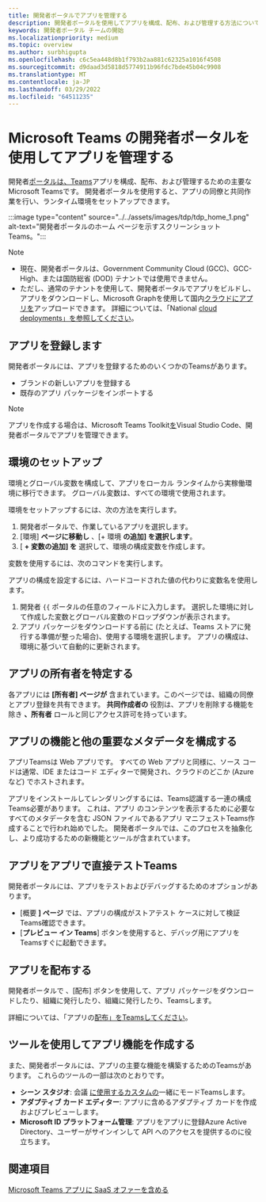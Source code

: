 ```yaml
---
title: 開発者ポータルでアプリを管理する
description: 開発者ポータルを使用してアプリを構成、配布、および管理する方法についてMicrosoft Teams。
keywords: 開発者ポータル チームの開始
ms.localizationpriority: medium
ms.topic: overview
ms.author: surbhigupta
ms.openlocfilehash: c6c5ea448d8b1f793b2aa881c62325a1016f4508
ms.sourcegitcommit: d9daad3d5818d5774911b96fdc7bde45b04c9908
ms.translationtype: MT
ms.contentlocale: ja-JP
ms.lasthandoff: 03/29/2022
ms.locfileid: "64511235"
---
```

# <a name="manage-your-apps-with-the-developer-portal-for-microsoft-teams"></a>Microsoft Teams の開発者ポータルを使用してアプリを管理する

開発者<a href="https://dev.teams.microsoft.com" target="_blank">ポータルは、Teams</a>アプリを構成、配布、および管理するための主要なMicrosoft Teamsです。 開発者ポータルを使用すると、アプリの同僚と共同作業を行い、ランタイム環境をセットアップできます。

:::image type="content" source="../../assets/images/tdp/tdp_home_1.png" alt-text="開発者ポータルのホーム ページを示すスクリーンショットTeams。":::

> [!NOTE]
>
> * 現在、開発者ポータルは、Government Community Cloud (GCC)、GCC-High、または国防総省 (DOD) テナントでは使用できません。
> * ただし、通常のテナントを使用して、開発者ポータルでアプリをビルドし、アプリをダウンロードし、Microsoft Graphを使用して国内[クラウドにアプリを](/graph/api/teamsapp-publish?view=graph-rest-1.0&tabs=http&preserve-view=true)アップロードできます。 詳細については、「National [cloud deployments」を参照してください](/graph/deployments)。

## <a name="register-an-app"></a>アプリを登録します

開発者ポータルには、アプリを登録するためのいくつかのTeamsがあります。

* ブランドの新しいアプリを登録する
* 既存のアプリ パッケージをインポートする

> [!NOTE]
> アプリを作成する場合は、Microsoft Teams Toolkit[を](https://marketplace.visualstudio.com/items?itemName=TeamsDevApp.ms-teams-vscode-extension)Visual Studio Code、開発者ポータルでアプリを管理できます。

## <a name="set-up-an-environment"></a>環境のセットアップ

環境とグローバル変数を構成して、アプリをローカル ランタイムから実稼働環境に移行できます。 グローバル変数は、すべての環境で使用されます。

環境をセットアップするには、次の方法を実行します。

1. 開発者ポータルで、作業しているアプリを選択します。
2. [環境] **ページに移動し** 、[+ 環境 **の追加] を選択します**。
3. [ **+ 変数の追加] を** 選択して、環境の構成変数を作成します。

変数を使用するには、次のコマンドを実行します。

アプリの構成を設定するには、ハードコードされた値の代わりに変数名を使用します。

1. 開発者 `{{` ポータルの任意のフィールドに入力します。 選択した環境に対して作成した変数とグローバル変数のドロップダウンが表示されます。  
1. アプリ パッケージをダウンロードする前に (たとえば、Teams ストアに発行する準備が整った場合)、使用する環境を選択します。 アプリの構成は、環境に基づいて自動的に更新されます。

## <a name="identify-app-owners"></a>アプリの所有者を特定する

各アプリには **[所有者] ページが** 含まれています。このページでは、組織の同僚とアプリ登録を共有できます。 **共同作成者の** 役割は、アプリを削除する機能を除き **、所有者** ロールと同じアクセス許可を持っています。

## <a name="configure-your-apps-capabilities-and-other-important-metadata"></a>アプリの機能と他の重要なメタデータを構成する

アプリTeamsは Web アプリです。 すべての Web アプリと同様に、ソース コードは通常、IDE またはコード エディターで開発され、クラウドのどこか (Azure など) でホストされます。

アプリをインストールしてレンダリングするには、Teams認識する一連の構成Teams必要があります。 これは、アプリ のコンテンツを表示するために必要なすべてのメタデータを含む JSON ファイルであるアプリ マニフェストTeams作成することで行われ始めでした。 開発者ポータルでは、このプロセスを抽象化し、より成功するための新機能とツールが含まれています。

## <a name="test-your-app-directly-in-teams"></a>アプリをアプリで直接テストTeams

開発者ポータルには、アプリをテストおよびデバッグするためのオプションがあります。

* [概要 **] ページ** では、アプリの構成がストアテスト ケースに対して検証Teams確認できます。
* [**プレビュー イン Teams**] ボタンを使用すると、デバッグ用にアプリを Teamsすぐに起動できます。

## <a name="distribute-your-app"></a>アプリを配布する

開発者ポータルで 、[配布] ボタンを使用して、アプリ パッケージをダウンロードしたり、組織に発行したり、組織に発行したり、Teamsします。

詳細については、「アプリの[配布」をTeamsしてください](~/concepts/deploy-and-publish/apps-publish-overview.md)。

## <a name="use-tools-to-create-app-features"></a>ツールを使用してアプリ機能を作成する

また、開発者ポータルには、アプリの主要な機能を構築するためのTeamsがあります。 これらのツールの一部は次のとおりです。

* **シーン スタジオ**: 会議 [に使用するカスタムの](~/apps-in-teams-meetings/teams-together-mode.md)一緒にモードTeamsします。
* **アダプティブ カード エディター**: アプリに含めるアダプティブ カードを作成およびプレビューします。
* **Microsoft ID プラットフォーム管理**: アプリをアプリに登録Azure Active Directory、ユーザーがサインインして API へのアクセスを提供するのに役立ちます。

## <a name="see-also"></a>関連項目

[Microsoft Teams アプリに SaaS オファーを含める](~/concepts/deploy-and-publish/appsource/prepare/include-saas-offer.md)
